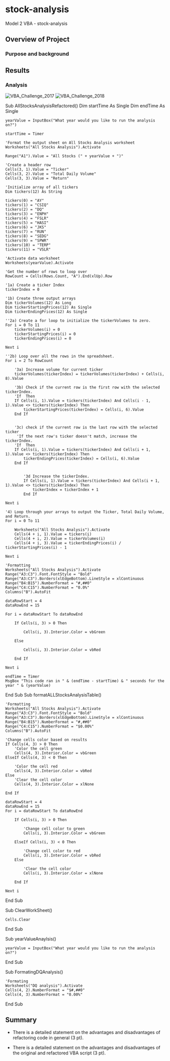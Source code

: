 # stock-analysis
Model 2 VBA - stock-analysis
## Overview of Project

### Purpose and background

## Results

### Analysis
![VBA_Challenge_2017](https://user-images.githubusercontent.com/101777677/161446487-a5e52b33-6cbe-44c2-bdaa-d580e75460a8.JPG)
![VBA_Challenge_2018](https://user-images.githubusercontent.com/101777677/161446500-8ac9ae85-5379-4104-b2ad-daa0ed80389b.JPG)

Sub AllStocksAnalysisRefactored()
    Dim startTime As Single
    Dim endTime  As Single

    yearValue = InputBox("What year would you like to run the analysis on?")

    startTime = Timer
    
    'Format the output sheet on All Stocks Analysis worksheet
    Worksheets("All Stocks Analysis").Activate
    
    Range("A1").Value = "All Stocks (" + yearValue + ")"
    
    'Create a header row
    Cells(3, 1).Value = "Ticker"
    Cells(3, 2).Value = "Total Daily Volume"
    Cells(3, 3).Value = "Return"

    'Initialize array of all tickers
    Dim tickers(12) As String
    
    tickers(0) = "AY"
    tickers(1) = "CSIQ"
    tickers(2) = "DQ"
    tickers(3) = "ENPH"
    tickers(4) = "FSLR"
    tickers(5) = "HASI"
    tickers(6) = "JKS"
    tickers(7) = "RUN"
    tickers(8) = "SEDG"
    tickers(9) = "SPWR"
    tickers(10) = "TERP"
    tickers(11) = "VSLR"
    
    'Activate data worksheet
    Worksheets(yearValue).Activate
    
    'Get the number of rows to loop over
    RowCount = Cells(Rows.Count, "A").End(xlUp).Row
    
    '1a) Create a ticker Index
    tickerIndex = 0
    
    '1b) Create three output arrays
    Dim tickerVolumes(12) As Long
    Dim tickerStartingPrices(12) As Single
    Dim tickerEndingPrices(12) As Single
        
    ''2a) Create a for loop to initialize the tickerVolumes to zero.
    For i = 0 To 11
        tickerVolumes(i) = 0
        tickerStartingPrices(i) = 0
        tickerEndingPrices(i) = 0
    
    Next i
        
    ''2b) Loop over all the rows in the spreadsheet.
    For i = 2 To RowCount
    
        '3a) Increase volume for current ticker
        tickerVolumes(tickerIndex) = tickerVolumes(tickerIndex) + Cells(i, 8).Value
                
        '3b) Check if the current row is the first row with the selected tickerIndex.
        'If  Then
        If Cells(i, 1).Value = tickers(tickerIndex) And Cells(i - 1, 1).Value <> tickers(tickerIndex) Then
            tickerStartingPrices(tickerIndex) = Cells(i, 6).Value
        End If
        
        
        '3c) check if the current row is the last row with the selected ticker
         'If the next row's ticker doesn't match, increase the tickerIndex.
        'If  Then
        If Cells(i, 1).Value = tickers(tickerIndex) And Cells(i + 1, 1).Value <> tickers(tickerIndex) Then
            tickerEndingPrices(tickerIndex) = Cells(i, 6).Value
        End If
            

            '3d Increase the tickerIndex.
            If Cells(i, 1).Value = tickers(tickerIndex) And Cells(i + 1, 1).Value <> tickers(tickerIndex) Then
                tickerIndex = tickerIndex + 1
            End If
                
    Next i
    
    '4) Loop through your arrays to output the Ticker, Total Daily Volume, and Return.
    For i = 0 To 11
        
        Worksheets("All Stocks Analysis").Activate
        Cells(4 + i, 1).Value = tickers(i)
        Cells(4 + i, 2).Value = tickerVolumes(i)
        Cells(4 + i, 3).Value = tickerEndingPrices(i) / tickerStartingPrices(i) - 1
        
    Next i
    
    'Formatting
    Worksheets("All Stocks Analysis").Activate
    Range("A3:C3").Font.FontStyle = "Bold"
    Range("A3:C3").Borders(xlEdgeBottom).LineStyle = xlContinuous
    Range("B4:B15").NumberFormat = "#,##0"
    Range("C4:C15").NumberFormat = "0.0%"
    Columns("B").AutoFit

    dataRowStart = 4
    dataRowEnd = 15

    For i = dataRowStart To dataRowEnd
        
        If Cells(i, 3) > 0 Then
            
            Cells(i, 3).Interior.Color = vbGreen
            
        Else
        
            Cells(i, 3).Interior.Color = vbRed
            
        End If
        
    Next i
 
    endTime = Timer
    MsgBox "This code ran in " & (endTime - startTime) & " seconds for the year " & (yearValue)

End Sub
Sub formatALLStocksAnalysisTable()

    'Formatting
    Worksheets("All Stocks Analysis").Activate
    Range("A3:C3").Font.FontStyle = "Bold"
    Range("A3:C3").Borders(xlEdgeBottom).LineStyle = xlContinuous
    Range("B4:B15").NumberFormat = "#,##0"
    Range("C4:C15").NumberFormat = "$0.00%"
    Columns("B").AutoFit
      
    'Change cells color based on results
    If Cells(4, 3) > 0 Then
        'Color the cell green
        Cells(4, 3).Interior.Color = vbGreen
    ElseIf Cells(4, 3) < 0 Then
    
        'Color the cell red
        Cells(4, 3).Interior.Color = vbRed
    Else
        'Clear the cell color
        Cells(4, 3).Interior.Color = xlNone
    
    End If
    
    dataRowStart = 4
    dataRowEnd = 15
    For i = dataRowStart To dataRowEnd
    
        If Cells(i, 3) > 0 Then
        
            'Change cell color to green
            Cells(i, 3).Interior.Color = vbGreen
        
        ElseIf Cells(i, 3) < 0 Then
        
            'Change cell color to red
            Cells(i, 3).Interior.Color = vbRed
        Else
        
            'Clear the cell color
            Cells(i, 3).Interior.Color = xlNone
            
        End If
            
    Next i
    
End Sub

Sub ClearWorkSheet()

    Cells.Clear
    
End Sub

Sub yearValueAnaylsis()

    yearValue = InputBox("What year would you like to run the analysis on?")
  
End Sub

Sub FormatingDQAnalysis()

    'Formating
    Worksheets("DQ analysis").Activate
    Cells(4, 2).NumberFormat = "$#,##0"
    Cells(4, 3).NumberFormat = "0.00%"
    
End Sub

## Summary
-	There is a detailed statement on the advantages and disadvantages of refactoring code in general (3 pt).

-	There is a detailed statement on the advantages and disadvantages of the original and refactored VBA script (3 pt).
